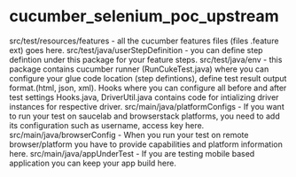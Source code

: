 # cucumber_selenium_poc_upstream
src/test/resources/features - all the cucumber features files (files .feature ext) goes here.
src/test/java/userStepDefinition - you can define step defintion under this package for your feature steps.
src/test/java/env - this package contains cucumber runner (RunCukeTest.java) where you can configure your glue code location (step defintions), define test result output format.(html, json, xml). Hooks where you can configure all before and after test settings Hooks.java, DriverUtil.java contains code for intializing driver instances for respective driver.
src/main/java/platformConfigs - If you want to run your test on saucelab and browserstack platforms, you need to add its configuration such as username, access key here.
src/main/java/browserConfig - When you run your test on remote browser/platform you have to provide capabilities and platform information here.
src/main/java/appUnderTest - If you are testing mobile based application you can keep your app build here.
